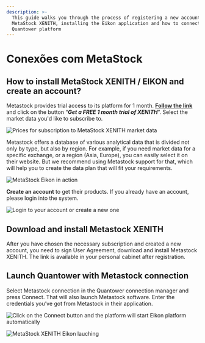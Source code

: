 ```yaml
---
description: >-
  This guide walks you through the process of registering a new account for
  MetaStock XENITH, installing the Eikon application and how to connect it via
  Quantower platform
---
```


# Conexões com MetaStock

## How to install Meta**S**tock XENITH / EIKON and create an account?

Metastock provides trial access to its platform for 1 month. [**Follow the link**](https://www.metastock.com/offer/ek/?whc=quantowerek&pc=Eq-quantower) and click on the button “_**Get a FREE 1 month trial of XENITH**_”. Select the market data you'd like to subscribe to.

![Prices for subscription to MetaStock XENITH market data ](../.gitbook/assets/pricing-metastoc-xenith-_-eikon.png)

Metastock offers a database of various analytical data that is divided not only by type, but also by region. For example, if you need market data for a specific exchange, or a region \(Asia, Europe\), you can easily select it on their website. But we recommend using Metastock support for that, which will help you to create the data plan that will fit your requirements.

![MetaStock Eikon in action](../.gitbook/assets/screenshot_3-1.png)

**Create an account** to get their products. If you already have an account, please login into the system.

![Login to your account or create a new one](../.gitbook/assets/create-an-account-metastock.png)

## **Download and install Metastock XENITH**

After you have chosen the necessary subscription and created a new account, you need to sign User Agreement, download and install Metastock XENITH. The link is available in your personal cabinet after registration.

## **Launch Quantower with Metastock connection**

Select Metastock connection in the Quantower connection manager and press Connect. That will also launch Metastock software. Enter the credentials you’ve got from Metastock in their application.

![Click on the Connect button and the platform will start Eikon platform automatically](../.gitbook/assets/connection-to-metastock.png)

![MetaStock XENITH Eikon lauching](../.gitbook/assets/thomson-reuters-eikon-connection.png)

